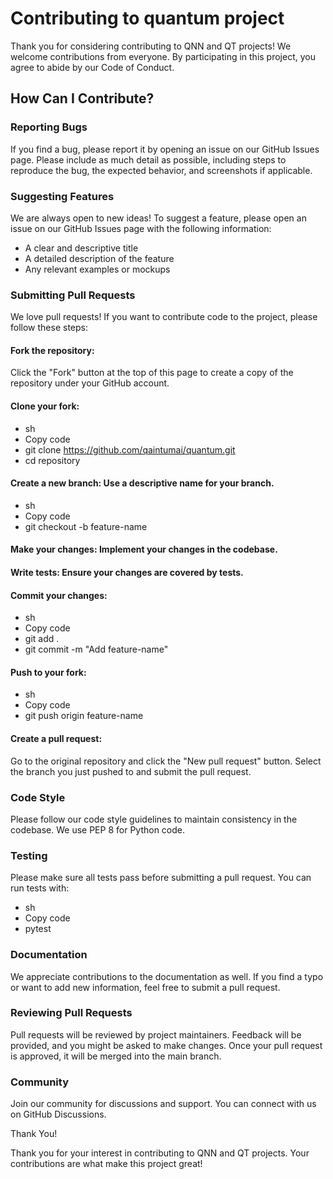# Contributing to quantum project

Thank you for considering contributing to QNN and QT projects! We welcome contributions from everyone. By participating in this project, you agree to abide by our Code of Conduct.

## How Can I Contribute?

### Reporting Bugs
If you find a bug, please report it by opening an issue on our GitHub Issues page. Please include as much detail as possible, including steps to reproduce the bug, the expected behavior, and screenshots if applicable.

### Suggesting Features
We are always open to new ideas! To suggest a feature, please open an issue on our GitHub Issues page with the following information:

* A clear and descriptive title
* A detailed description of the feature
* Any relevant examples or mockups

### Submitting Pull Requests
We love pull requests! If you want to contribute code to the project, please follow these steps:

#### Fork the repository: 
Click the "Fork" button at the top of this page to create a copy of the repository under your GitHub account.

#### Clone your fork:

* sh
* Copy code
* git clone https://github.com/qaintumai/quantum.git
* cd repository

#### Create a new branch: Use a descriptive name for your branch.

* sh
* Copy code
* git checkout -b feature-name
  
#### Make your changes: Implement your changes in the codebase.

#### Write tests: Ensure your changes are covered by tests.

#### Commit your changes:

* sh
* Copy code
* git add .
* git commit -m "Add feature-name"

#### Push to your fork:

* sh
* Copy code
* git push origin feature-name

#### Create a pull request: 
Go to the original repository and click the "New pull request" button. Select the branch you just pushed to and submit the pull request.

### Code Style
Please follow our code style guidelines to maintain consistency in the codebase. We use PEP 8 for Python code.

### Testing
Please make sure all tests pass before submitting a pull request. You can run tests with:

* sh
* Copy code
* pytest

### Documentation
We appreciate contributions to the documentation as well. If you find a typo or want to add new information, feel free to submit a pull request.

### Reviewing Pull Requests
Pull requests will be reviewed by project maintainers.
Feedback will be provided, and you might be asked to make changes.
Once your pull request is approved, it will be merged into the main branch.

### Community
Join our community for discussions and support. You can connect with us on GitHub Discussions.

Thank You!

Thank you for your interest in contributing to QNN and QT projects. Your contributions are what make this project great!





